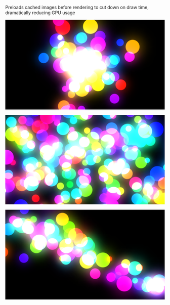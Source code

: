 
Preloads cached images before rendering to cut down on draw time, dramatically reducing GPU usage

![alt text](https://github.com/WellPlacedCactus/OptimizedLight/blob/main/images/a.png?raw=true)

![alt text](https://github.com/WellPlacedCactus/OptimizedLight/blob/main/images/b.png?raw=true)

![alt text](https://github.com/WellPlacedCactus/OptimizedLight/blob/main/images/c.png?raw=true)
